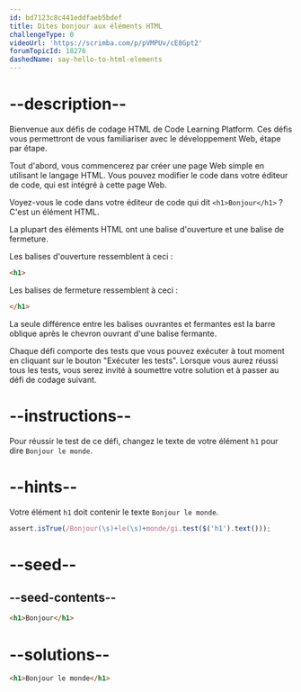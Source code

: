 ```yaml
---
id: bd7123c8c441eddfaeb5bdef
title: Dites bonjour aux éléments HTML
challengeType: 0
videoUrl: 'https://scrimba.com/p/pVMPUv/cE8Gpt2'
forumTopicId: 18276
dashedName: say-hello-to-html-elements
---
```


# --description--

Bienvenue aux défis de codage HTML de Code Learning Platform. Ces défis vous permettront de vous familiariser avec le développement Web, étape par étape.

Tout d'abord, vous commencerez par créer une page Web simple en utilisant le langage HTML. Vous pouvez modifier le code dans votre éditeur de code, qui est intégré à cette page Web.

Voyez-vous le code dans votre éditeur de code qui dit `<h1>Bonjour</h1>` ? C'est un élément HTML.

La plupart des éléments HTML ont une balise d'ouverture et une balise de fermeture.

Les balises d'ouverture ressemblent à ceci :

```html
<h1>
```

Les balises de fermeture ressemblent à ceci :

```html
</h1>
```

La seule différence entre les balises ouvrantes et fermantes est la barre oblique après le chevron ouvrant d'une balise fermante.

Chaque défi comporte des tests que vous pouvez exécuter à tout moment en cliquant sur le bouton "Exécuter les tests". Lorsque vous aurez réussi tous les tests, vous serez invité à soumettre votre solution et à passer au défi de codage suivant.

# --instructions--

Pour réussir le test de ce défi, changez le texte de votre élément `h1` pour dire `Bonjour le monde`.

# --hints--

Votre élément `h1` doit contenir le texte `Bonjour le monde`.

```js
assert.isTrue(/Bonjour(\s)+le(\s)+monde/gi.test($('h1').text()));
```

# --seed--

## --seed-contents--

```html
<h1>Bonjour</h1>
```

# --solutions--

```html
<h1>Bonjour le monde</h1>
```
